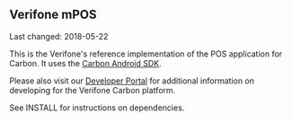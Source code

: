 ## Verifone mPOS

Last changed: 2018-05-22

This is the Verifone's reference implementation of the POS application for Carbon.
It uses the [Carbon Android SDK](https://verifone.github.io/sdk/).

Please also visit our [Developer Portal](http://developer.verifone.com) for additional information on developing for the Verifone Carbon platform.

See INSTALL for instructions on dependencies.



